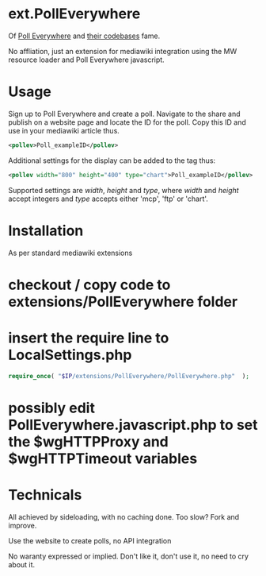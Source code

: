 ext.PollEverywhere
==================

Of [Poll Everywhere](http://www.polleverywhere.com) and [their codebases](https://github.com/polleverywhere) fame.

No affliation, just an extension for mediawiki integration using the MW resource loader and Poll Everywhere javascript.

Usage
=====

Sign up to Poll Everywhere and create a poll. Navigate to the share and publish on a 
website page and locate the ID for the poll. Copy this ID and use in your mediawiki article thus.

```xml
<pollev>Poll_exampleID</pollev>
```

Additional settings for the display can be added to the tag thus:

```xml
<pollev width="800" height="400" type="chart">Poll_exampleID</pollev>
```

Supported settings are *width*, *height* and *type*, where *width* and *height* accept integers and
*type* accepts either 'mcp', 'ftp' or 'chart'.

Installation
============

As per standard mediawiki extensions

# checkout / copy code to extensions/PollEverywhere folder
# insert the require line to LocalSettings.php
```php
require_once( "$IP/extensions/PollEverywhere/PollEverywhere.php"  );
```
# possibly edit PollEverywhere.javascript.php to set the $wgHTTPProxy and $wgHTTPTimeout variables

Technicals
==========

All achieved by sideloading, with no caching done. Too slow? Fork and improve.

Use the website to create polls, no API integration

No waranty expressed or implied. Don't like it, don't use it, no need to cry about it.
